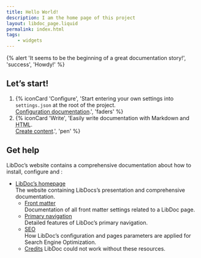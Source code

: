 ```yaml
---
title: Hello World!
description: I am the home page of this project
layout: libdoc_page.liquid
permalink: index.html
tags:
    - widgets
---
```

{% alert 'It seems to be the beginning of a great documentation story!', 'success', 'Howdy!' %}

## Let’s start!

1. {% iconCard 'Configure', 'Start entering your own settings into `settings.json` at the root of the project. <br>[Configuration documentation](https://eleventy-libdoc.netlify.app/configuration/).', 'faders' %}
2. {% iconCard 'Write', 'Easily write documentation with Markdown and <abbr title="Hyper Text Markup Language">HTML</abbr>. <br>[Create content](https://eleventy-libdoc.netlify.app/creating-content/).', 'pen' %}

## Get help

LibDoc’s website contains a comprehensive documentation about how to install, configure and :

* [LibDoc’s homepage](https://eleventy-libdoc.netlify.app) <br>The website containing LibDocs’s presentation and comprehensive documentation.
    * [Front matter](https://eleventy-libdoc.netlify.app/front-matter/) <br>Documentation of all front matter settings related to a LibDoc page.
    * [Primary navigation](https://eleventy-libdoc.netlify.app/primary-navigation/) <br>Detailed features of LibDoc’s primary navigation.
    * [SEO](https://eleventy-libdoc.netlify.app/configuration/seo/) <br>How LibDoc’s configuration and pages parameters are applied for Search Engine Optimization.
    * [Credits](https://eleventy-libdoc.netlify.app/configuration/credits/) LibDoc could not work without these resources.